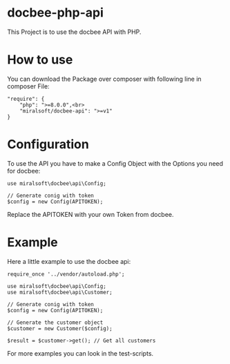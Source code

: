 # docbee-php-api
This Project is to use the docbee API with PHP.

# How to use
You can download the Package over composer with following line in composer File:

```
"require": {
    "php": ">=8.0.0",<br>
    "miralsoft/docbee-api": ">=v1"
}
```

# Configuration
To use the API you have to make a Config Object with the Options you need for docbee:

```
use miralsoft\docbee\api\Config;

// Generate conig with token
$config = new Config(APITOKEN);
```

Replace the APITOKEN with your own Token from docbee.

# Example
Here a little example to use the docbee api:

```
require_once '../vendor/autoload.php';

use miralsoft\docbee\api\Config;
use miralsoft\docbee\api\Customer;

// Generate conig with token
$config = new Config(APITOKEN);

// Generate the customer object
$customer = new Customer($config);

$result = $customer->get(); // Get all customers
```

For more examples you can look in the test-scripts.
